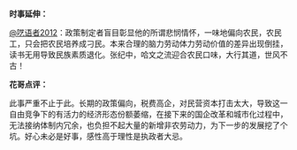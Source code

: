 **时事延伸：**

[@呓语者2012](http://weibo.com/okokayokokay?refer_flag=1005055010_)：政策制定者盲目彰显他的所谓悲悯情怀，一味地偏向农民，农民工，只会把农民培养成刁民。本来合理的脑力劳动体力劳动价值的差异出现倒挂，读书无用导致民族素质退化。张纪中，哈文之流迎合农民口味，大行其道，世风不古！

**花哥点评：**

此事严重不止于此。长期的政策偏向，税费高企，对民营资本打击太大，导致这一自由竞争下的有活力的经济形态份额萎缩，在接下来的国企改革和城市化过程中，无法接纳体制内冗余，也负担不起大量的新增非农劳动力，为下一步的发展挖了个坑。好心未必是好事，感性高于理性是执政者大忌。

